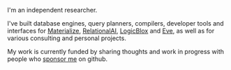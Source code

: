 I'm an independent researcher. 

I've built database engines, query planners, compilers, developer tools and interfaces for [Materialize](https://materialize.com/), [RelationalAI](https://www.relational.ai/), [LogicBlox](https://developer.logicblox.com/technology/) and [Eve](http://witheve.com/), as well as for various consulting and personal projects.

My work is currently funded by sharing thoughts and work in progress with people who [sponsor me](https://github.com/sponsors/jamii) on github.
